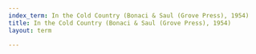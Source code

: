 ```yaml
---
index_term: In the Cold Country (Bonaci & Saul (Grove Press), 1954)
title: In the Cold Country (Bonaci & Saul (Grove Press), 1954)
layout: term

---
```

